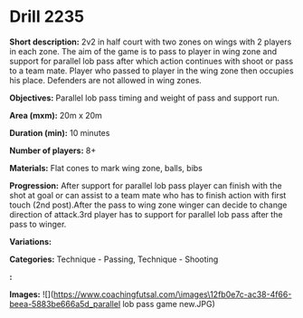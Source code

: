 # Drill 2235

**Short description:**
2v2 in half court with two zones on wings with 2 players in each zone. The aim of the game is to pass to player in wing zone and support for parallel lob pass after which action continues with shoot or pass to a team mate. Player who passed to player in the wing zone then occupies his place. Defenders are not allowed in wing zones.

**Objectives:**
Parallel lob pass timing and weight of pass and support run.

**Area (mxm):**
20m x 20m

**Duration (min):**
10 minutes

**Number of players:**
8+

**Materials:**
Flat cones to mark wing zone, balls, bibs

**Progression:**
After support for parallel lob pass player can finish with the shot at goal or can assist to a team mate who has to finish action with first touch (2nd post).After the pass to wing zone winger can decide to change direction of attack.3rd player has to support for parallel lob pass after the pass to winger.

**Variations:**


**Categories:**
Technique - Passing, Technique - Shooting

**:**


**Images:**
![](https://www.coachingfutsal.com/\images\12fb0e7c-ac38-4f66-beea-5883be666a5d_parallel lob pass game new.JPG)

